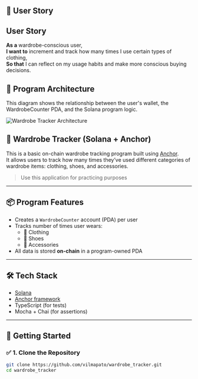 ## 🧵 User Story

## User Story

**As a** wardrobe-conscious user,  
**I want to** increment and track how many times I use certain types of clothing,  
**So that** I can reflect on my usage habits and make more conscious buying decisions.

## 🧭 Program Architecture

This diagram shows the relationship between the user's wallet, the WardrobeCounter PDA, and the Solana program logic.

![Wardrobe Tracker Architecture](./docs/wardrobe_tracker_diagram.jpg)

## 🧵 Wardrobe Tracker (Solana + Anchor)

This is a basic on-chain wardrobe tracking program built using [Anchor](https://book.anchor-lang.com/).  
It allows users to track how many times they’ve used different categories of wardrobe items: clothing, shoes, and accessories.

> Use this application for practicing purposes

---

## 📦 Program Features

- Creates a `WardrobeCounter` account (PDA) per user
- Tracks number of times user wears:
  - 👕 Clothing
  - 👠 Shoes
  - 💍 Accessories
- All data is stored **on-chain** in a program-owned PDA

---

## 🛠 Tech Stack

- [Solana](https://solana.com/)
- [Anchor framework](https://book.anchor-lang.com/)
- TypeScript (for tests)
- Mocha + Chai (for assertions)

---

## 🚀 Getting Started

### ✅ 1. Clone the Repository

```bash
git clone https://github.com/vilmapato/wardrobe_tracker.git
cd wardrobe_tracker
```
